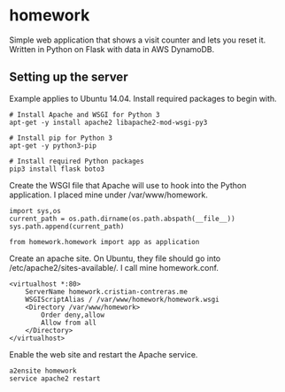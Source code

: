 # homework
Simple web application that shows a visit counter and lets you reset it. Written in Python on Flask with data in AWS DynamoDB.
## Setting up the server
Example applies to Ubuntu 14.04.
Install required packages to begin with.
```
# Install Apache and WSGI for Python 3
apt-get -y install apache2 libapache2-mod-wsgi-py3

# Install pip for Python 3
apt-get -y python3-pip

# Install required Python packages
pip3 install flask boto3
```
Create the WSGI file that Apache will use to hook into the Python application.
I placed mine under /var/www/homework.
```
import sys,os
current_path = os.path.dirname(os.path.abspath(__file__))
sys.path.append(current_path)

from homework.homework import app as application
```
Create an apache site. On Ubuntu, they file should go into /etc/apache2/sites-available/. I call mine homework.conf.
```
<virtualhost *:80>
    ServerName homework.cristian-contreras.me
    WSGIScriptAlias / /var/www/homework/homework.wsgi
    <Directory /var/www/homework>
        Order deny,allow
        Allow from all
    </Directory>
</virtualhost>
```
Enable the web site and restart the Apache service.
```
a2ensite homework
service apache2 restart
```
